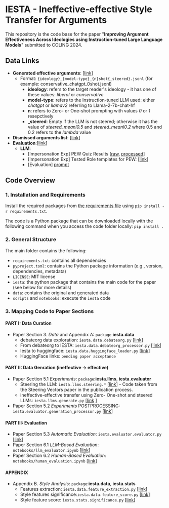 # IESTA - Ineffective-effective Style Transfer for Arguments
This repository is the code base for the paper "**Improving Argument Effectiveness Across Ideologies using Instruction-tuned Large Language Models**" submitted to COLING 2024.

## Data Links

- **Generated effective arguments**: [[link](data/llms_out/new/)]
    - Format: `{ideology}_{model-type}_{n}shot{_steered}.jsonl` (for example: conservative_chatgpt_0shot.jsonl)
      - **ideology**: refers to the target reader's ideology - it has one of these values: _liberal_ or _conservative_
      - **model-type**: refers to the Instruction-tuned LLM used: either _chatgpt_ or _llamav2_ referring to Llama-2-7b-chat-hf
      - **n**: refers to Zero- or One-shot prompting with values _0_ or _1_ resepctively
      - **_steered**: Empty if the LLM is not steered; otherwise it has the value of _steered_meanl0.5_ and  _steered_meanl0.2_ where 0.5 and 0.2 refers to the $lambda$ value
- **Dismissed arguments list**: [[link](data/dismiss_text.txt)]
- **Evaluation**:[[link](data/llm_ideology/)]
  - **LLM**:  
    - [Impersonation Exp] PEW Quiz Results [[raw](data/llm_ideology/pew_quiz_results), [processed](data/llm_ideology/pew_quiz_results_processed)]
    - [Impersonation Exp] Tested Role templates for PEW: [[link](data/llm_ideology/role_templates.json)]
    - [Evaluation] [prompt](data/llm_ideology/evaluation_prompt.txt)
  
## Code Overview
### 1. Installation and Requirements

Install the required packages from [the requirements file](requirements.txt) using `pip install -r requirements.txt`.

The code is a Python package that can be downloaded locally with the following command when you access the code folder locally:
`pip install .`

### 2. General Structure
The main folder contains the following:
- `requirements.txt`: contains all dependencies
- `pyproject.toml`: contains the Python package information (e.g., version, dependencies, metadata)
- `LICENSE`: MIT license
- `iesta`: the python package that contains the main code for the paper (see below for more details)
- `data`: contains the original and generated data
- `scripts` and `notebooks`: execute the `iesta` code

### 3. Mapping Code to Paper Sections

#### PART I: Data Curation

- Paper Section 3. _Data_ and Appendix A:   `package`:**iesta.data**
  - debateorg data exploration: `iesta.data.debateorg.py` [[link](iesta/data/debateorg.py)]
  - From debateorg to IESTA:  `iesta.data.debateorg_processor.py` [[link](iesta/data/debateorg_processor.py)]
  - Iesta to huggingface: `iesta.data.huggingface_loader.py` [[link](iesta/data/huggingface_loader.py)]
  - HuggingFace links: `pending paper acceptance`


#### PART II: Data Genration (ineffective -> effective)

- Paper Section 5.1 _Experiments_: `package`:**iesta.llms**, **iesta.evaluator**
  - Steering the LLM: `iesta.llms.steering.*` [[link](iesta/llms/steering)] - Code taken from the Steering Vectors paper in the publication process.
  - ineffective-effective transfer using Zero- One-shot and steered LLMs:  `iesta.llms.generate.py` [[link](iesta/llms/generate.py) ]
- Paper Section 5.2 _Experiments_ POSTPROCESSING: `iesta.evaluator.generation_processor.py` [[link](iesta/evaluator/generation_processor.py)]  

#### PART III: Evaluation
- Paper Section 5.3 _Automatic Evaluation_: `iesta.evaluator.evaluator.py` [[link](iesta/evaluator/evaluator.py)]
- Paper Section 6.1 _LLM-Based Evaluation_: `notebooks/llm_evaluator.ipynb` [[link](notebooks/llm_evaluator.ipynb)]
- Paper Section 6.2 _Human-Based Evaluation_: `notebooks/human_evaluation.ipynb` [[link](notebooks/human_evaluation.ipynb)]


#### APPENDIX

- Appendix B. _Style Analysis_:  `package`:**iesta.data**, **iesta.stats**
  - Features extraction: `iesta.data.feature_extraction.py` [[link](iesta/data/feature_extraction.py)]
  - Style features significance:`iesta.data.feature_score.py` [[link](iesta/data/feature_score.py)]
  - Style feature score:  `iesta.stats.significance.py` [[link](iesta/stats/significance.py)]

